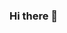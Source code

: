 ### Hi there 👋

<!--
**lkd-js/lkd-js** is a ✨ _special_ ✨ repository because its `README.md` (this file) appears on your GitHub profile.

Here are some ideas to get you started:

- 🔭 2022-03 开始自学前端编程，目前待业，不定期上传一下小玩意儿
- 🌱 HTML/CSS/JS处于入门阶段，会一丢丢vue框架，能做一下小组件，没有实际工作经验
- 👯 武汉找工作ing
- 🤔 在github平台收获很多
- 📫 call我15090733804
- 😄 非常高兴认识大家，也感谢大家的支持
- ⚡⚡⚡⚡⚡⚡⚡⚡
-->
